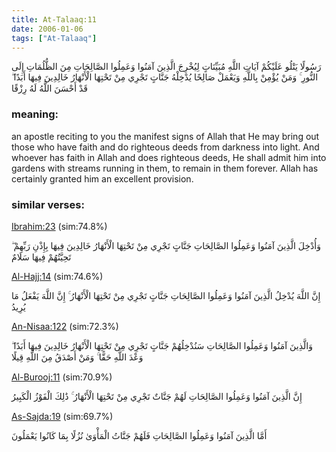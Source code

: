 ```yaml
---
title: At-Talaaq:11
date: 2006-01-06
tags: ["At-Talaaq"]
---
```

رَسُولًا يَتْلُو عَلَيْكُمْ آيَاتِ اللَّهِ مُبَيِّنَاتٍ لِيُخْرِجَ الَّذِينَ آمَنُوا وَعَمِلُوا الصَّالِحَاتِ مِنَ الظُّلُمَاتِ إِلَى النُّورِ ۚ وَمَنْ يُؤْمِنْ بِاللَّهِ وَيَعْمَلْ صَالِحًا يُدْخِلْهُ جَنَّاتٍ تَجْرِي مِنْ تَحْتِهَا الْأَنْهَارُ خَالِدِينَ فِيهَا أَبَدًا ۖ قَدْ أَحْسَنَ اللَّهُ لَهُ رِزْقًا
### meaning: 
an apostle reciting to you the manifest signs of Allah that He may bring out those who have faith and do righteous deeds from darkness into light. And whoever has faith in Allah and does righteous deeds, He shall admit him into gardens with streams running in them, to remain in them forever. Allah has certainly granted him an excellent provision.
### similar verses: 

[Ibrahim:23](/14/23) (sim:74.8%)

وَأُدْخِلَ الَّذِينَ آمَنُوا وَعَمِلُوا الصَّالِحَاتِ جَنَّاتٍ تَجْرِي مِنْ تَحْتِهَا الْأَنْهَارُ خَالِدِينَ فِيهَا بِإِذْنِ رَبِّهِمْ ۖ تَحِيَّتُهُمْ فِيهَا سَلَامٌ

[Al-Hajj:14](/22/14) (sim:74.6%)

إِنَّ اللَّهَ يُدْخِلُ الَّذِينَ آمَنُوا وَعَمِلُوا الصَّالِحَاتِ جَنَّاتٍ تَجْرِي مِنْ تَحْتِهَا الْأَنْهَارُ ۚ إِنَّ اللَّهَ يَفْعَلُ مَا يُرِيدُ

[An-Nisaa:122](/4/122) (sim:72.3%)

وَالَّذِينَ آمَنُوا وَعَمِلُوا الصَّالِحَاتِ سَنُدْخِلُهُمْ جَنَّاتٍ تَجْرِي مِنْ تَحْتِهَا الْأَنْهَارُ خَالِدِينَ فِيهَا أَبَدًا ۖ وَعْدَ اللَّهِ حَقًّا ۚ وَمَنْ أَصْدَقُ مِنَ اللَّهِ قِيلًا

[Al-Burooj:11](/85/11) (sim:70.9%)

إِنَّ الَّذِينَ آمَنُوا وَعَمِلُوا الصَّالِحَاتِ لَهُمْ جَنَّاتٌ تَجْرِي مِنْ تَحْتِهَا الْأَنْهَارُ ۚ ذَٰلِكَ الْفَوْزُ الْكَبِيرُ

[As-Sajda:19](/32/19) (sim:69.7%)

أَمَّا الَّذِينَ آمَنُوا وَعَمِلُوا الصَّالِحَاتِ فَلَهُمْ جَنَّاتُ الْمَأْوَىٰ نُزُلًا بِمَا كَانُوا يَعْمَلُونَ
